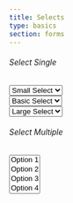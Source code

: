 ```yaml
---
title: Selects
type: basics
section: forms
---
```


<h6>Select Single</h6>

<div class="select text-sm">
	<select class="form-control input-sm input-margin">
		<option>Small Select</option>
		<option>Option 2</option>
		<option>Option 3</option>
		<option>Option 4</option>
		<option>Option 5</option>
	</select>
</div>

<div class="select">
	<select class="form-control input-margin">
		<option>Basic Select</option>
		<option>Option 2</option>
		<option>Option 3</option>
		<option>Option 4</option>
		<option>Option 5</option>
	</select>
</div>

<div class="select text-lg">
	<select class="form-control input-lg input-margin">
		<option>Large Select</option>
		<option>Option 2</option>
		<option>Option 3</option>
		<option>Option 4</option>
		<option>Option 5</option>
	</select>
</div>

<h6>Select Multiple</h6>

<select multiple class="form-control">
	<option>Option 1</option>
	<option>Option 2</option>
	<option>Option 3</option>
	<option>Option 4</option>
	<option>Option 5</option>
</select>